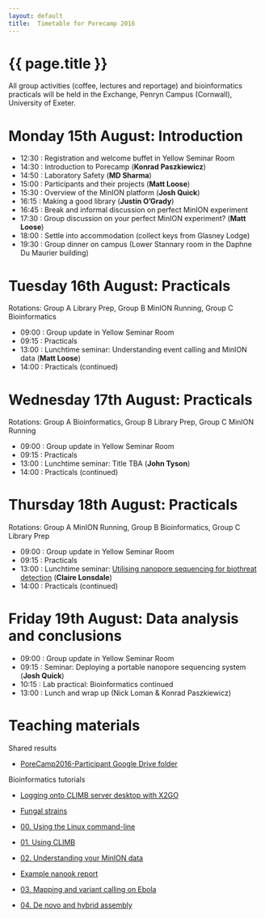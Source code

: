 ```yaml
---
layout: default
title:  Timetable for Porecamp 2016
---
```


# {{ page.title }}

All group activities (coffee, lectures and reportage) and bioinformatics practicals will be held in the Exchange, Penryn Campus (Cornwall), University of Exeter.

# Monday 15th August: Introduction

- 12:30 : Registration and welcome buffet in Yellow Seminar Room
- 14:30 : Introduction to Porecamp (**Konrad Paszkiewicz**)
- 14:50 : Laboratory Safety (**MD Sharma**)
- 15:00 : Participants and their projects (**Matt Loose**)
- 15:30 : Overview of the MinION platform (**Josh Quick**)
- 16:15 : Making a good library (**Justin O’Grady**)
- 16:45 : Break and informal discussion on perfect MinION experiment
- 17:30 : Group discussion on your perfect MinION experiment? (**Matt Loose**)
- 18:00 : Settle into accommodation (collect keys from Glasney Lodge)
- 19:30 : Group dinner on campus (Lower Stannary room in the Daphne Du Maurier building)
 
# Tuesday 16th August: Practicals

Rotations: Group A Library Prep, Group B MinION Running, Group C Bioinformatics

- 09:00 : Group update in Yellow Seminar Room
- 09:15 : Practicals
- 13:00 : Lunchtime seminar: Understanding event calling and MinION data (**Matt Loose**)
- 14:00 : Practicals (continued)
 
# Wednesday 17th August: Practicals

Rotations: Group A Bioinformatics, Group B Library Prep, Group C MinION Running

- 09:00 : Group update in Yellow Seminar Room
- 09:15 : Practicals
- 13:00 : Lunchtime seminar: Title TBA (**John Tyson**)
- 14:00 : Practicals (continued)
 
# Thursday 18th August: Practicals

Rotations: Group A MinION Running, Group B Bioinformatics, Group C Library Prep

- 09:00 : Group update in Yellow Seminar Room
- 09:15 : Practicals
- 13:00 : Lunchtime seminar: [Utilising nanopore sequencing for biothreat detection](lectures/PoreCamp2016_Lonsdale_BiothreatDetection.pptx) (**Claire Lonsdale**)
- 14:00 : Practicals (continued)

# Friday 19th August: Data analysis and conclusions

- 09:00 : Group update in Yellow Seminar Room 
- 09:15 : Seminar: Deploying a portable nanopore sequencing system (**Josh Quick**)
- 10:15 : Lab practical: Bioinformatics continued
- 13:00 : Lunch and wrap up (Nick Loman & Konrad Paszkiewicz)

# Teaching materials

Shared results

- [PoreCamp2016-Participant Google Drive folder](https://drive.google.com/open?id=0B3IdS6JcXsEWY3BwcUJzZ3lzR2M)

Bioinformatics tutorials

- [Logging onto CLIMB server desktop with X2GO](tutorials/PoreCamp2016-CLIMBDesktopWithX2Go.pdf)
- [Fungal strains](tutorials/PoreCamp2016_fungal_strains.docx)

- [00. Using the Linux command-line](tutorials/PoreCamp2016-00-Linux.pdf)
- [01. Using CLIMB](tutorials/PoreCamp2016-01-CLIMB.pdf)
- [02. Understanding your MinION data](tutorials/PoreCamp2016-02-MinIONData.pdf)
- [Example nanook report](tutorials/nanookreport_example.pdf)
- [03. Mapping and variant calling on Ebola](tutorials/mappingtute.html)
- [04. De novo and hybrid assembly](tutorials/PoreCamp2016-04-Assembly.pdf)
